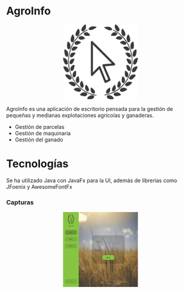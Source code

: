 # AgroInfo 
<p align="center">
  <img width="200" height="200" src="https://github.com/hcastc00/AgroInfo/blob/master/resources/logo.png">
</p>

AgroInfo es una aplicación de escritorio pensada para la gestión de pequeñas y medianas explotaciones agrícolas y ganaderas.

  - Gestión de parcelas
  - Gestión de maquinaria
  - Gestión del ganado

# Tecnologías
Se ha utilizado Java con JavaFx para la UI, además de librerías como JFoenix y AwesomeFontFx

### Capturas
<p align="center">
  <img width="200" height="200" src="https://github.com/hcastc00/AgroInfo/blob/master/resources/example.png">
</p>
